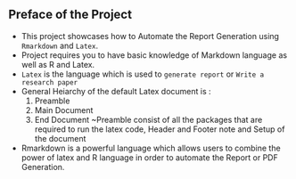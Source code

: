 ## Preface of the Project
-  This project showcases how to Automate the Report Generation using `Rmarkdown` and `Latex`.
- Project requires you to have basic knowledge of Markdown language as well as R and Latex.
- `Latex` is the language which is used to `generate report` or `Write a research paper`
- General Heiarchy of the default Latex document is :
  1. Preamble
  2. Main Document
  3. End Document
~Preamble consist of all the packages that are required to run the latex code, Header and Footer note and Setup of the document
- Rmarkdown is a powerful language which allows users to combine the power of latex and R language in order to automate the Report or PDF Generation.

